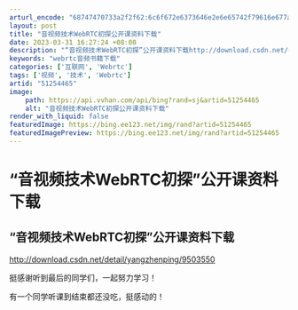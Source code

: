 ```yaml
---
arturl_encode: "68747470733a2f2f62:6c6f672e6373646e2e6e65742f79616e677a68656e70696e67:2f61727469636c652f64657461696c732f3531323534343635"
layout: post
title: "音视频技术WebRTC初探公开课资料下载"
date: 2023-03-31 16:27:24 +08:00
description: "“音视频技术WebRTC初探”公开课资料下载http://download.csdn.net/det"
keywords: "webrtc音频书籍下载"
categories: ['互联网', 'Webrtc']
tags: ['视频', '技术', 'Webrtc']
artid: "51254465"
image:
    path: https://api.vvhan.com/api/bing?rand=sj&artid=51254465
    alt: "音视频技术WebRTC初探公开课资料下载"
render_with_liquid: false
featuredImage: https://bing.ee123.net/img/rand?artid=51254465
featuredImagePreview: https://bing.ee123.net/img/rand?artid=51254465
---
```


# “音视频技术WebRTC初探”公开课资料下载

## “音视频技术WebRTC初探”公开课资料下载

<http://download.csdn.net/detail/yangzhenping/9503550>

挺感谢听到最后的同学们，一起努力学习！

有一个同学听课到结束都还没吃，挺感动的！
